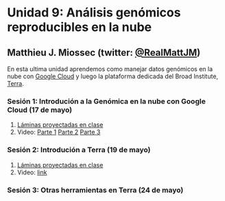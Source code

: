 # Unidad 9: Análisis genómicos reproducibles en la nube #
## Matthieu J. Miossec (twitter: [@RealMattJM](https://twitter.com/RealMattJM)) ##


En esta ultima unidad aprendemos como manejar datos genómicos en la nube con [Google Cloud](https://console.cloud.google.com/) y luego la plataforma dedicada del Broad Institute, [Terra](https://app.terra.bio).

### Sesión 1: Introdución a la Genómica en la nube con Google Cloud (17 de mayo)

1. [Láminas proyectadas en clase](Intro_Cloud.pdf)
2. Video: [Parte 1](https://youtu.be/GKFSB89Eiwo) [Parte 2](https://youtu.be/Z7TVLoX3Q-w) [Parte 3](https://youtu.be/aCHCXgVEqZE)

### Sesión 2: Introdución a Terra (19 de mayo)

1. [Láminas proyectadas en clase](Intro_Terra2021.pdf)
2. Video: [link](https://youtu.be/dQ5nZU9faHE)

### Sesión 3: Otras herramientas en Terra (24 de mayo)


